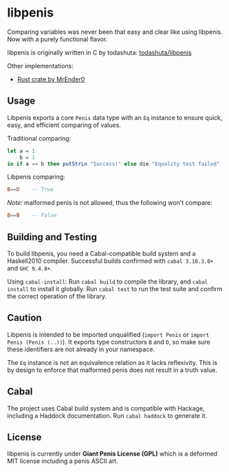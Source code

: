 # libpenis
Comparing variables was never been that easy and clear like using libpenis.
Now with a purely functional flavor.

libpenis is originally written in C by todashuta:
[todashuta/libpenis](https://github.com/todashuta/libpenis)

Other implementations:
 - [Rust crate by MrEnder0](https://crates.io/crates/libpenis)

## Usage
Libpenis exports a core `Penis` data type with an `Eq` instance to ensure
quick, easy, and efficient comparing of values.

Traditional comparing:
```hs
let a = 1
    b = 1
in if a == b then putStrLn "Success!" else die "Equality test failed"
```

Libpenis comparing:
```hs
B==D    -- True
```

*Note:* malformed penis is not allowed, thus the following won't compare:
```hs
B==B    -- False
```

## Building and Testing
To build libpenis, you need a Cabal-compatible build system and a Haskell2010
compiler. Successful builds confirmed with `cabal 3.10.3.0+` and `GHC 9.4.8+`.

Using `cabal-install`: Run `cabal build` to compile the library, and
`cabal install` to install it globally. Run `cabal test` to run the test suite
and confirm the correct operation of the library.

## Caution
Libpenis is intended to be imported unqualified (`import Penis` or
`import Penis (Penis (..))`). It exports type constructors `B` and `D`, so make
sure these identifiers are not already in your namespace.

The `Eq` instance is not an equivalence relation as it lacks reflexivity. This
is by design to enforce that malformed penis does not result in a truth value.

## Cabal
The project uses Cabal build system and is compatible with Hackage, including
a Haddock documentation. Run `cabal haddock` to generate it.

## License
libpenis is currently under **Giant Penis License (GPL)** which is a deformed
MIT license including a penis ASCII art.
